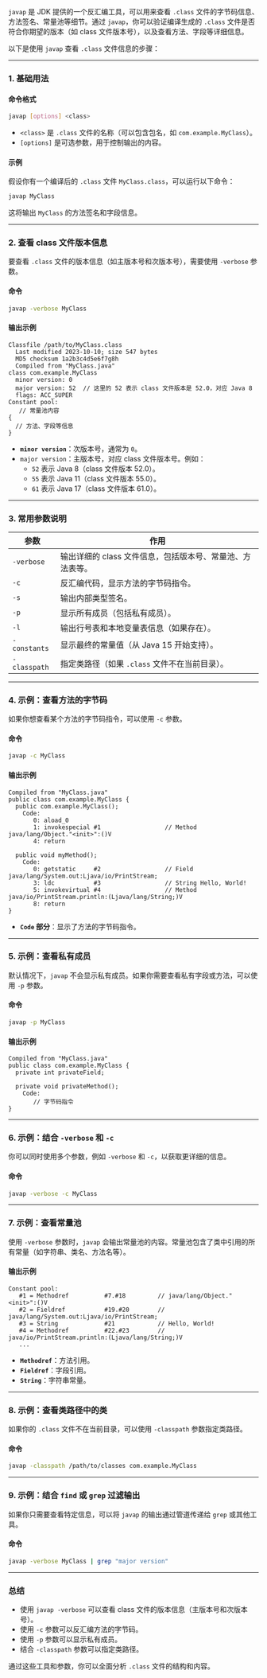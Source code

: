 `javap` 是 JDK 提供的一个反汇编工具，可以用来查看 `.class` 文件的字节码信息、方法签名、常量池等细节。通过 `javap`，你可以验证编译生成的 `.class` 文件是否符合你期望的版本（如 class 文件版本号），以及查看方法、字段等详细信息。

以下是使用 `javap` 查看 `.class` 文件信息的步骤：

------

### **1. 基础用法**

#### **命令格式**

```bash
javap [options] <class>
```

- `<class>` 是 `.class` 文件的名称（可以包含包名，如 `com.example.MyClass`）。
- `[options]` 是可选参数，用于控制输出的内容。

#### **示例**

假设你有一个编译后的 `.class` 文件 `MyClass.class`，可以运行以下命令：

```bash
javap MyClass
```

这将输出 `MyClass` 的方法签名和字段信息。

------

### **2. 查看 class 文件版本信息**

要查看 `.class` 文件的版本信息（如主版本号和次版本号），需要使用 `-verbose` 参数。

#### **命令**

```bash
javap -verbose MyClass
```

#### **输出示例**

```plaintext
Classfile /path/to/MyClass.class
  Last modified 2023-10-10; size 547 bytes
  MD5 checksum 1a2b3c4d5e6f7g8h
  Compiled from "MyClass.java"
class com.example.MyClass
  minor version: 0
  major version: 52  // 这里的 52 表示 class 文件版本是 52.0，对应 Java 8
  flags: ACC_SUPER
Constant pool:
   // 常量池内容
{
  // 方法、字段等信息
}
```

- **`minor version`**：次版本号，通常为 `0`。
- `major version`：主版本号，对应 class 文件版本号。例如：
  - `52` 表示 Java 8（class 文件版本 52.0）。
  - `55` 表示 Java 11（class 文件版本 55.0）。
  - `61` 表示 Java 17（class 文件版本 61.0）。

------

### **3. 常用参数说明**

| 参数         | 作用                                                      |
| ------------ | --------------------------------------------------------- |
| `-verbose`   | 输出详细的 class 文件信息，包括版本号、常量池、方法表等。 |
| `-c`         | 反汇编代码，显示方法的字节码指令。                        |
| `-s`         | 输出内部类型签名。                                        |
| `-p`         | 显示所有成员（包括私有成员）。                            |
| `-l`         | 输出行号表和本地变量表信息（如果存在）。                  |
| `-constants` | 显示最终的常量值（从 Java 15 开始支持）。                 |
| `-classpath` | 指定类路径（如果 `.class` 文件不在当前目录）。            |



------

### **4. 示例：查看方法的字节码**

如果你想查看某个方法的字节码指令，可以使用 `-c` 参数。

#### **命令**

```bash
javap -c MyClass
```

#### **输出示例**

```plaintext
Compiled from "MyClass.java"
public class com.example.MyClass {
  public com.example.MyClass();
    Code:
       0: aload_0
       1: invokespecial #1                  // Method java/lang/Object."<init>":()V
       4: return
 
  public void myMethod();
    Code:
       0: getstatic     #2                  // Field java/lang/System.out:Ljava/io/PrintStream;
       3: ldc           #3                  // String Hello, World!
       5: invokevirtual #4                  // Method java/io/PrintStream.println:(Ljava/lang/String;)V
       8: return
}
```

- **`Code` 部分**：显示了方法的字节码指令。

------

### **5. 示例：查看私有成员**

默认情况下，`javap` 不会显示私有成员。如果你需要查看私有字段或方法，可以使用 `-p` 参数。

#### **命令**

```bash
javap -p MyClass
```

#### **输出示例**

```plaintext
Compiled from "MyClass.java"
public class com.example.MyClass {
  private int privateField;
 
  private void privateMethod();
    Code:
       // 字节码指令
}
```

------

### **6. 示例：结合 `-verbose` 和 `-c`**

你可以同时使用多个参数，例如 `-verbose` 和 `-c`，以获取更详细的信息。

#### **命令**

```bash
javap -verbose -c MyClass
```

------

### **7. 示例：查看常量池**

使用 `-verbose` 参数时，`javap` 会输出常量池的内容。常量池包含了类中引用的所有常量（如字符串、类名、方法名等）。

#### **输出示例**

```plaintext
Constant pool:
   #1 = Methodref          #7.#18         // java/lang/Object."<init>":()V
   #2 = Fieldref           #19.#20        // java/lang/System.out:Ljava/io/PrintStream;
   #3 = String             #21            // Hello, World!
   #4 = Methodref          #22.#23        // java/io/PrintStream.println:(Ljava/lang/String;)V
   ...
```

- **`Methodref`**：方法引用。
- **`Fieldref`**：字段引用。
- **`String`**：字符串常量。

------

### **8. 示例：查看类路径中的类**

如果你的 `.class` 文件不在当前目录，可以使用 `-classpath` 参数指定类路径。

#### **命令**

```bash
javap -classpath /path/to/classes com.example.MyClass
```

------

### **9. 示例：结合 `find` 或 `grep` 过滤输出**

如果你只需要查看特定信息，可以将 `javap` 的输出通过管道传递给 `grep` 或其他工具。

#### **命令**

```bash
javap -verbose MyClass | grep "major version"
```

------

### **总结**

- 使用 `javap -verbose` 可以查看 class 文件的版本信息（主版本号和次版本号）。
- 使用 `-c` 参数可以反汇编方法的字节码。
- 使用 `-p` 参数可以显示私有成员。
- 结合 `-classpath` 参数可以指定类路径。

通过这些工具和参数，你可以全面分析 `.class` 文件的结构和内容。
